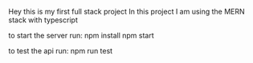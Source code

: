 Hey this is my first full stack project
In this project I am using the MERN stack with typescript

to start the server run: 
    npm install
    npm start   

to test the api run:
    npm run test